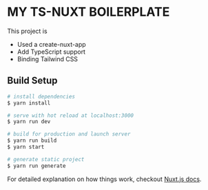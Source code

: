 # MY TS-NUXT BOILERPLATE

This project is

- Used a create-nuxt-app
- Add TypeScript support
- Binding Tailwind CSS

## Build Setup

``` bash
# install dependencies
$ yarn install

# serve with hot reload at localhost:3000
$ yarn run dev

# build for production and launch server
$ yarn run build
$ yarn start

# generate static project
$ yarn run generate
```

For detailed explanation on how things work, checkout [Nuxt.js docs](https://nuxtjs.org).
